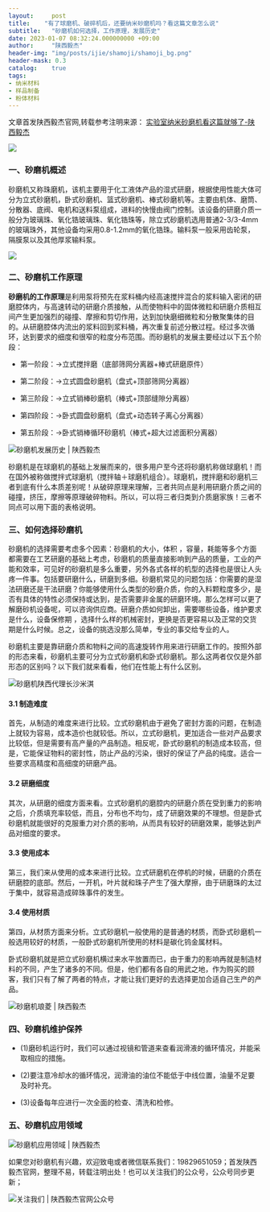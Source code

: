 ```yaml
---
layout:     post
title:    "有了球磨机、破碎机后，还要纳米砂磨机吗？看这篇文章怎么说"
subtitle:   "砂磨机如何选择，工作原理，发展历史"
date: 2023-01-07 08:32:24.000000000 +09:00
author:     "陕西毅杰"
header-img: "img/posts/ijie/shamoji/shamoji_bg.png"
header-mask: 0.3
catalog:    true
tags:
- 纳米材料
- 样品制备
- 粉体材料
---
```


文章首发陕西毅杰官网,转载参考注明来源：
[实验室纳米砂磨机看这篇就够了-陕西毅杰](http://www.shaanxiyijie.com/data-4-3-101.html)

![](https://yizibi.github.io/img/posts/ijie/shamoji/shamojiCover.png)

### 一、砂磨机概述

砂磨机又称珠磨机，该机主要用于化工液体产品的湿式研磨，根据使用性能大体可分为立式砂磨机，卧式砂磨机、篮式砂磨机、棒式砂磨机等。主要由机体、磨筒、分散器、底阀、电机和送料泵组成，进料的快慢由阀门控制。该设备的研磨介质一般分为玻璃珠、氧化锆玻璃珠、氧化锆珠等，除立式砂磨机选用普通2-3/3-4mm的玻璃珠外，其他设备均采用0.8-1.2mm的氧化锆珠。输料泵一般采用齿轮泵，隔膜泵以及其他厚浆输料泵。

![](https://yizibi.github.io/img/posts/ijie/shamoji/砂磨机工作原理陕西毅杰.png)


### 二、砂磨机工作原理

**砂磨机的工作原理**是利用泵将预先在浆料桶内经高速搅拌混合的浆料输入密闭的研磨腔体内，与高速转动的研磨介质接触，从而使物料中的固体微粒和研磨介质相互间产生更加强烈的碰撞、摩擦和剪切作用，达到加快磨细微粒和分散聚集体的目的。从研磨腔体内流出的浆料回到浆料桶，再次重复前述分散过程。经过多次循环，达到要求的细度和很窄的粒度分布范围。而砂磨机的发展主要经过以下五个阶段：

* 第一阶段：→立式搅拌磨（底部筛网分离器+棒式研磨原件）

* 第二阶段：→立式圆盘砂磨机（盘式+顶部筛网分离器）

* 第三阶段：→立式销棒砂磨机（棒式+顶部缝隙分离器）       

* 第四阶段：→卧式圆盘砂磨机（盘式+动态转子离心分离器） 

* 第五阶段：→卧式销棒循环砂磨机（棒式+超大过滤面积分离器）

![砂磨机发展历史 | 陕西毅杰](https://yizibi.github.io/img/posts/ijie/shamoji/砂磨机发展历史.png)

砂磨机是在球磨机的基础上发展而来的，很多用户至今还将砂磨机称做球磨机！而在国外被称做搅拌式球磨机（搅拌轴＋球磨机组合）。球磨机，搅拌磨和砂磨机三者到底有什么本质差别呢！从破碎原理来理解，三者共同点是利用研磨介质之间的碰撞，挤压，摩擦等原理破碎物料。所以，可以将三者归类到介质磨家族！三者不同点可以用下面的表格说明。


### 三、如何选择砂磨机

砂磨机的选择需要考虑多个因素：砂磨机的大小，体积 ，容量，耗能等多个方面都需要在工艺研磨的基础上考虑，砂磨机的质量直接影响到产品的质量，工业的产能和效率，可见好的砂磨机是多么重要，另外各式各样的机型的选择也是很让人头疼一件事。包括要研磨什么，研磨到多细。砂磨机常见的问题包括：你需要的是湿法研磨还是干法研磨？你能够使用什么类型的砂磨介质，你的入料颗粒度多少，是否有具体的特性必须保持或达到，是否需要非金属的研磨环境。那么怎样可以更了解磨砂机设备呢，可以咨询供应商。研磨介质如何卸出，需要哪些设备，维护要求是什么，设备保修期 ，选择什么样的机械密封，更换是否更容易以及正常的交货期是什么时候。总之，设备的挑选没那么简单，专业的事交给专业的人。 

砂磨机主要是靠研磨介质和物料之间的高速旋转作用来进行研磨工作的。按照外部的形态来看，砂磨机主要可分为立式砂磨机和卧式砂磨机。那么这两者仅仅是外部形态的区别吗？以下我们就来看看，他们在性能上有什么区别。

![砂磨机陕西代理长沙米淇](https://yizibi.github.io/img/posts/ijie/shamoji/砂磨机陕西代理长沙米淇.png)

#### 3.1 制造难度

首先，从制造的难度来进行比较。立式砂磨机由于避免了密封方面的问题，在制造上就较为容易，成本造价也就较低。所以，立式砂磨机，更加适合一些对产品要求比较低，但是需要有高产量的产品制造。相反呢，卧式砂磨机的制造成本较高，但是，它能保证物料的密封性，防止产品的污染，很好的保证了产品的纯度。适合一些要求高精度和高细度的研磨产品。

#### 3.2 研磨细度

 其次，从研磨的细度方面来看。立式砂磨机的磨腔内的研磨介质在受到重力的影响之后，介质填充率较低，而且，分布也不均匀，成了研磨效果的不理想。但是卧式砂磨机就能很好的克服重力对介质的影响，从而具有较好的研磨效果，能够达到产品对细度的要求。

 #### 3.3 使用成本

第三，我们来从使用的成本来进行比较。立式研磨机在停机的时候，研磨的介质在研磨腔的底部。然后，一开机，叶片就和珠子产生了强大摩擦，由于研磨珠的太过于集中，就容易造成碎珠事件的发生。
 

#### 3.4 使用材质

第四，从材质方面来分析。立式砂磨机一般使用的是普通的材质，而卧式砂磨机一般选用较好的材质，一般卧式砂磨机所使用的材料是碳化钨金属材料。

卧式砂磨机就是把立式砂磨机横过来水平放置而已，由于重力的影响再就是制造材料的不同，产生了诸多的不同。但是，他们都有各自的用武之地，作为购买的顾客，我们只有了解了两者的特点，才能让我们更好的去选择更加合适自己生产的产品。

![砂磨机琅菱 | 陕西毅杰](https://yizibi.github.io/img/posts/ijie/shamoji/砂磨机琅菱.png)

### 四、砂磨机维护保养

* (1)磨砂机运行时，我们可以通过视镜和管道来查看润滑液的循环情况，并能采取相应的措施。

* (2)要注意冷却水的循环情况，润滑油的油位不能低于中线位置，油量不足要及时补充。

*  (3)设备每年应进行一次全面的检查、清洗和检修。

### 五、砂磨机应用领域

![砂磨机应用领域 | 陕西毅杰](https://yizibi.github.io/img/posts/ijie/shamoji/砂磨机陕西毅杰应用领域.png)


如果您对砂磨机有兴趣，欢迎致电或者微信联系我们：19829651059；首发陕西毅杰官网，整理不易，转载注明出处！也可以关注我们的公众号，公众号同步更新；

![关注我们 | 陕西毅杰官网公众号](https://yizibi.github.io/img/posts/ijie/shamoji/陕西毅杰慧慧云选公众号搜一搜.png)
